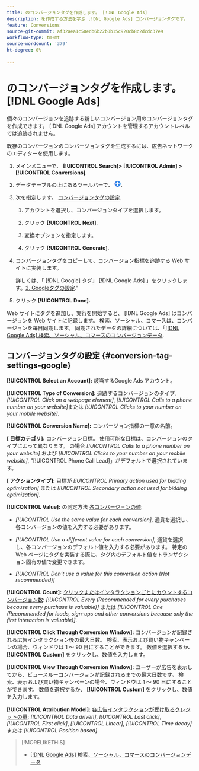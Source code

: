 ```yaml
---
title: のコンバージョンタグを作成します。 [!DNL Google Ads]
description: を作成する方法を学ぶ [!DNL Google Ads] コンバージョンタグです。
feature: Conversions
source-git-commit: af32aea1c50edb6b22b0b15c920cb8c2dcdc37e9
workflow-type: tm+mt
source-wordcount: '379'
ht-degree: 0%

---
```


# のコンバージョンタグを作成します。 [!DNL Google Ads]

個々のコンバージョンを追跡する新しいコンバージョン用のコンバージョンタグを作成できます。 [!DNL Google Ads] アカウントを管理するアカウントレベルでは追跡されません。

既存のコンバージョンのコンバージョンタグを生成するには、広告ネットワークのエディターを使用します。

1. メインメニューで、 **[!UICONTROL Search]> [!UICONTROL Admin] >[!UICONTROL Conversions]**.

1. データテーブルの上にあるツールバーで、 ![作成](/help/search-social-commerce/assets/add.png "作成").

1. 次を指定します。 [コンバージョンタグの設定](#conversion-tag-settings-google).

   1. アカウントを選択し、コンバージョンタイプを選択します。

   1. クリック **[!UICONTROL Next]**.

   1. 変換オプションを指定します。

   1. クリック **[!UICONTROL Generate]**.

1. コンバージョンタグをコピーして、コンバージョン指標を追跡する Web サイトに実装します。

   詳しくは、「 [!DNL Google] タグ」 [!DNL Google Ads] 」をクリックします。[2. Googleタグの設定](https://support.google.com/google-ads/answer/12215519).&quot;

1. クリック **[!UICONTROL Done].**

Web サイトにタグを追加し、実行を開始すると、 [!DNL Google Ads] はコンバージョンを Web サイトに記録します。 検索、ソーシャル、コマースは、コンバージョンを毎日同期します。 同期されたデータの詳細については、「[[!DNL Google Ads] 検索、ソーシャル、コマースのコンバージョンデータ](/help/search-social-commerce/campaign-management/introduction/google-conversion-data.md).

## コンバージョンタグの設定 {#conversion-tag-settings-google}

**[!UICONTROL Select an Account]:** 該当するGoogle Ads アカウント。

**[!UICONTROL Type of Conversion]:** 追跡するコンバージョンのタイプ。 *[!UICONTROL Click on a webpage element]*, *[!UICONTROL Calls to a phone number on your website]*&#x200B;または *[!UICONTROL Clicks to your number on your mobile website]*.

**[!UICONTROL Conversion Name]:** コンバージョン指標の一意の名前。

**\[ 目標カテゴリ\]:** コンバージョン目標。 使用可能な目標は、コンバージョンのタイプによって異なります。 の場合 *[!UICONTROL Calls to a phone number on your website]* および *[!UICONTROL Clicks to your number on your mobile website]*, &quot;[!UICONTROL Phone Call Lead]」がデフォルトで選択されています。

**\[ アクションタイプ\]:** 目標が *[!UICONTROL Primary action used for bidding optimization]* または *[!UICONTROL Secondary action not used for bidding optimization]*.

**[!UICONTROL Value]:** の測定方法 [各コンバージョンの値](https://support.google.com/google-ads/answer/3419241):

* *[!UICONTROL Use the same value for each conversion],* 通貨を選択し、各コンバージョンの値を入力する必要があります。

* *[!UICONTROL Use a different value for each conversion],* 通貨を選択し、各コンバージョンのデフォルト値を入力する必要があります。 特定の Web ページにタグを実装する際に、タグ内のデフォルト値をトランザクション固有の値で変更できます。

* *[!UICONTROL Don't use a value for this conversion action (Not recommended)]*

**[!UICONTROL Count]:** [クリックまたはインタラクションごとにカウントするコンバージョン数](https://support.google.com/google-ads/answer/3438531): *[!UICONTROL Every (Recommended for every purchases because every purchase is valuable)]* または *[!UICONTROL One (Recommended for leads, sign-ups and other conversions because only the first interaction is valuable)]*.

**[!UICONTROL Click Through Conversion Window]:** コンバージョンが記録される広告インタラクション後の最大日数。 検索、表示および買い物キャンペーンの場合、ウィンドウは 1 ～ 90 日にすることができます。 数値を選択するか、 **[!UICONTROL Custom]** をクリックし、数値を入力します。

**[!UICONTROL View Through Conversion Window]:** ユーザーが広告を表示してから、ビュースルーコンバージョンが記録されるまでの最大日数です。 検索、表示および買い物キャンペーンの場合、ウィンドウは 1 ～ 90 日にすることができます。 数値を選択するか、 **[!UICONTROL Custom]** をクリックし、数値を入力します。

**[!UICONTROL Attribution Model]:** [各広告インタラクションが受け取るクレジットの量](https://support.google.com/google-ads/answer/6259715?sjid=8211249329930775138): *[!UICONTROL Data driven]*, *[!UICONTROL Last click]*, *[!UICONTROL First click]*, *[!UICONTROL Linear]*, *[!UICONTROL Time decay]*&#x200B;または *[!UICONTROL Position based]*.

>[!MORELIKETHIS]
>
>* [[!DNL Google Ads] 検索、ソーシャル、コマースのコンバージョンデータ](/help/search-social-commerce/campaign-management/introduction/google-conversion-data.md)
